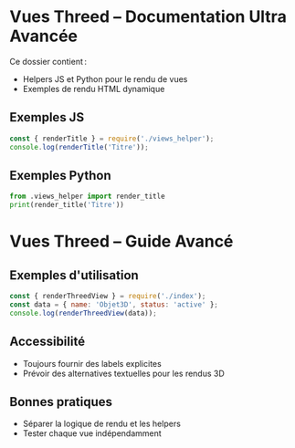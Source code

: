 # Vues Threed – Documentation Ultra Avancée

Ce dossier contient :
- Helpers JS et Python pour le rendu de vues
- Exemples de rendu HTML dynamique

## Exemples JS
```js
const { renderTitle } = require('./views_helper');
console.log(renderTitle('Titre'));
```

## Exemples Python
```python
from .views_helper import render_title
print(render_title('Titre'))
```

# Vues Threed – Guide Avancé

## Exemples d'utilisation

```js
const { renderThreedView } = require('./index');
const data = { name: 'Objet3D', status: 'active' };
console.log(renderThreedView(data));
```

## Accessibilité
- Toujours fournir des labels explicites
- Prévoir des alternatives textuelles pour les rendus 3D

## Bonnes pratiques
- Séparer la logique de rendu et les helpers
- Tester chaque vue indépendamment
